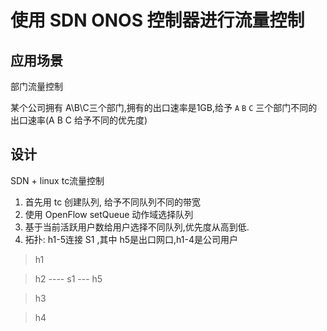 # 使用 SDN ONOS 控制器进行流量控制

## 应用场景
部门流量控制

某个公司拥有 A\B\C三个部门,拥有的出口速率是1GB,给予 `A` `B` `C` 三个部门不同的出口速率(A B C 给予不同的优先度)

## 设计 
SDN + linux tc流量控制

1. 首先用 tc 创建队列, 给予不同队列不同的带宽
2. 使用 OpenFlow setQueue 动作域选择队列
3. 基于当前活跃用户数给用户选择不同队列,优先度从高到低.
4. 拓扑: h1-5连接 S1 ,其中 h5是出口网口,h1-4是公司用户


> h1 

> h2    ----      s1   ---  h5

> h3

> h4

